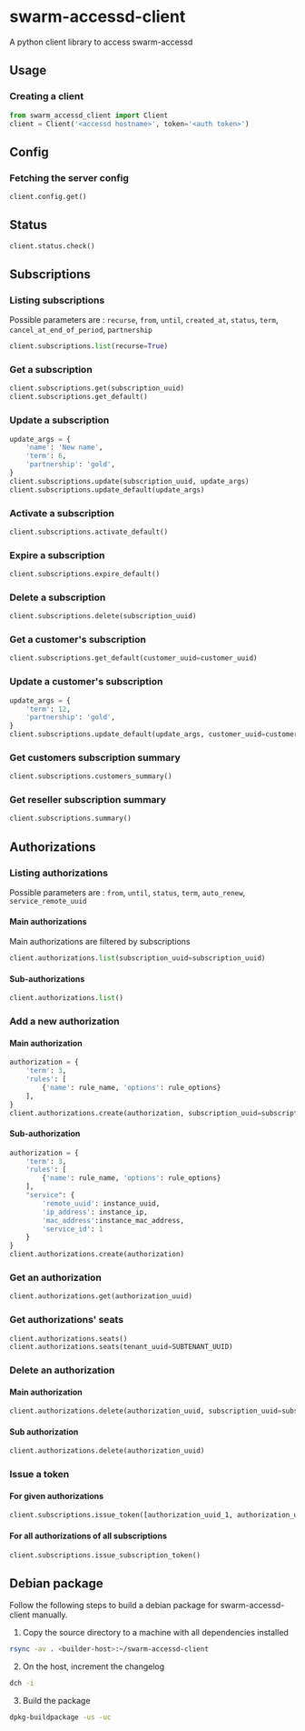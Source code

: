 # swarm-accessd-client

A python client library to access swarm-accessd

## Usage

### Creating a client

```python
from swarm_accessd_client import Client
client = Client('<accessd hostname>', token='<auth token>')
```

## Config

### Fetching the server config

```python
client.config.get()
```

## Status

```python
client.status.check()
```

## Subscriptions

### Listing subscriptions

Possible parameters are : `recurse`, `from`, `until`, `created_at`, `status`, `term`, `cancel_at_end_of_period`, `partnership`

```python
client.subscriptions.list(recurse=True)
```

### Get a subscription

```python
client.subscriptions.get(subscription_uuid)
client.subscriptions.get_default()
```

### Update a subscription

```python
update_args = {
    'name': 'New name',
    'term': 6,
    'partnership': 'gold',
}
client.subscriptions.update(subscription_uuid, update_args)
client.subscriptions.update_default(update_args)
```

### Activate a subscription

```python
client.subscriptions.activate_default()
```

### Expire a subscription

```python
client.subscriptions.expire_default()
```

### Delete a subscription

```python
client.subscriptions.delete(subscription_uuid)
```

### Get a customer's subscription

```python
client.subscriptions.get_default(customer_uuid=customer_uuid)
```

### Update a customer's subscription

```python
update_args = {
    'term': 12,
    'partnership': 'gold',
}
client.subscriptions.update_default(update_args, customer_uuid=customer_uuid)
```

### Get customers subscription summary

```python
client.subscriptions.customers_summary()
```

### Get reseller subscription summary

```python
client.subscriptions.summary()
```

## Authorizations

### Listing authorizations

Possible parameters are : `from`, `until`, `status`, `term`, `auto_renew`, `service_remote_uuid`

#### Main authorizations

Main authorizations are filtered by subscriptions

```python
client.authorizations.list(subscription_uuid=subscription_uuid)
```

#### Sub-authorizations

```python
client.authorizations.list()
```

### Add a new authorization

#### Main authorization

```python
authorization = {
    'term': 3,
    'rules': [
        {'name': rule_name, 'options': rule_options}
    ],
}
client.authorizations.create(authorization, subscription_uuid=subscription_uuid)
```

#### Sub-authorization

```python
authorization = {
    'term': 3,
    'rules': [
        {'name': rule_name, 'options': rule_options}
    ],
    "service": {
        'remote_uuid': instance_uuid,
        'ip_address': instance_ip,
        'mac_address':instance_mac_address,
        'service_id': 1
    }
}
client.authorizations.create(authorization)
```

### Get an authorization

```python
client.authorizations.get(authorization_uuid)
```

### Get authorizations' seats

```python
client.authorizations.seats()
client.authorizations.seats(tenant_uuid=SUBTENANT_UUID)
```

### Delete an authorization

#### Main authorization

```python
client.authorizations.delete(authorization_uuid, subscription_uuid=subscription_uuid)
```

#### Sub authorization

```python
client.authorizations.delete(authorization_uuid)
```

### Issue a token

#### For given authorizations

```python
client.subscriptions.issue_token([authorization_uuid_1, authorization_uuid_2])
```

#### For all authorizations of all subscriptions

```python
client.subscriptions.issue_subscription_token()
```

## Debian package

Follow the following steps to build a debian package for swarm-accessd-client manually.

1. Copy the source directory to a machine with all dependencies installed

```sh
rsync -av . <builder-host>:~/swarm-accessd-client
```

2. On the host, increment the changelog

```sh
dch -i
```

3. Build the package

```sh
dpkg-buildpackage -us -uc
```
